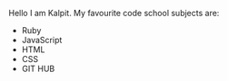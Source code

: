 Hello I am Kalpit.
My favourite code school subjects are:
* Ruby 
* JavaScript
* HTML 
* CSS
* GIT HUB


